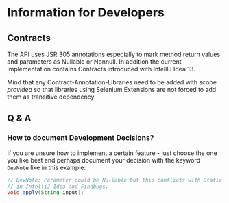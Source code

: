 # Information for Developers

## Contracts

The API uses JSR 305 annotations especially to mark method return values and parameters as Nullable or Nonnull.
In addition the current implementation contains Contracts introduced with IntellIJ Idea 13.

Mind that any Contract-Annotation-Libraries need to be added with scope _provided_ so that libraries using
Selenium Extensions are not forced to add them as transitive dependency.

## Q & A

### How to document Development Decisions?

If you are unsure how to implement a certain feature - just choose the one you like best and perhaps document your
decision with the keyword `DevNote` like in this example:

```java
// DevNote: Parameter could be Nullable but this conflicts with Static Code Analysis Approaches which are different
// in IntelliJ Idea and Findbugs.
void apply(String input);
```

[IntelliJ-Contracts]: <http://blog.jetbrains.com/idea/2013/10/better-control-flow-analysis-with-contract-annotations-and-intellij-idea-13/> "Better Control Flow Analysis with Contract Annotations and IntelliJ IDEA 13 | JetBrains IntelliJ IDEA Blog"
